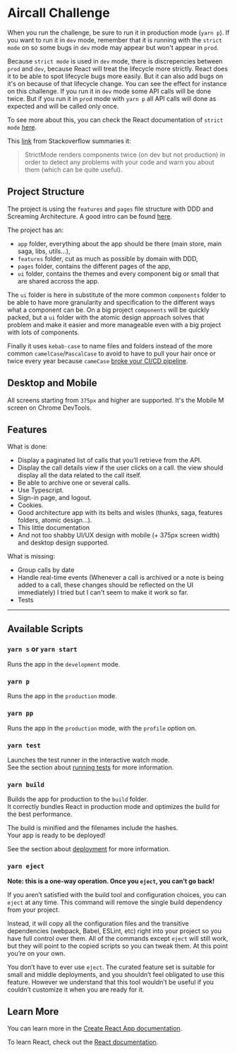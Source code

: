 # Aircall Challenge

When you run the challenge, be sure to run it in production mode (`yarn p`). If you want to run it in `dev` mode, remember that it is running with the `strict mode` on so some bugs in `dev` mode may appear but won't appear in `prod`.

Because `strict mode` is used in `dev` mode, there is discrepencies between `prod` and `dev`, because React will treat the lifecycle more strictly. React does it to be able to spot lifecycle bugs more easily. But it can also add bugs on it's on because of that lifecycle change. You can see the effect for instance on this challenge. If you run it in `dev` mode some API calls will be done twice. But if you run it in `prod` mode with `yarn p` all API calls will done as expected and will be called only once.

To see more about this, you can check the React documentation of `strict mode` [here](https://reactjs.org/docs/strict-mode.html).

This [link](https://stackoverflow.com/a/60619061) from Stackoverflow summaries it:

>StrictMode renders components twice (on dev but not production) in order to detect any problems with your code and warn you about them (which can be quite useful).


## Project Structure
The project is using the `features` and `pages` file structure with DDD and Screaming Architecture. A good intro can be found [here](https://profy.dev/article/react-folder-structure#discussion-feature-driven-folder-structure-and-screaming-architecture).

The project has an:

- `app` folder, everything about the app should be there (main store, main saga, libs, utils...),
- `features` folder, cut as much as possible by domain with DDD,
- `pages` folder, contains the different pages of the app,
- `ui` folder, contains the themes and every component big or small that are shared accross the app.

The `ui` folder is here in substitute of the more common `components` folder to be able to have more granularity and specification to the different ways what a component can be. On a big project `components` will be quickly packed, but a `ui` folder with the atomic design approach solves that problem and make it easier and more manageable even with a big project with lots of components.

Finally it uses `kebab-case` to name files and folders instead of the more common `camelCase`/`PascalCase` to avoid to have to pull your hair once or twice every year because `cameCase` [broke your CI/CD pipeline](https://twitter.com/kentcdodds/status/1249870276688371713).


## Desktop and Mobile
All screens starting from `375px` and higher are supported. It's the Mobile M screen on Chrome DevTools.

## Features

What is done:
- Display a paginated list of calls that you’ll retrieve from the API.
- Display the call details view if the user clicks on a call. the view should display all the data related to the call itself.
- Be able to archive one or several calls.
- Use Typescript.
- Sign-in page, and logout.
- Cookies.
- Good architecture app with its belts and wisles (thunks, saga, features folders, atomic design...).
- This little documentation
- And not too shabby UI/UX design with mobile (+ 375px screen width) and desktop design supported.

What is missing:
- Group calls by date
- Handle real-time events (Whenever a call is archived or a note is being added to a call, these changes should be reflected on the UI immediately) I tried but I can't seem to make it work so far.
- Tests


----

## Available Scripts

### `yarn s` or `yarn start`

Runs the app in the `development` mode.

### `yarn p`
Runs the app in the `production` mode.

### `yarn pp`
Runs the app in the `production` mode, with the `profile` option on.

### `yarn test`

Launches the test runner in the interactive watch mode.\
See the section about [running tests](https://facebook.github.io/create-react-app/docs/running-tests) for more information.

### `yarn build`

Builds the app for production to the `build` folder.\
It correctly bundles React in production mode and optimizes the build for the best performance.

The build is minified and the filenames include the hashes.\
Your app is ready to be deployed!

See the section about [deployment](https://facebook.github.io/create-react-app/docs/deployment) for more information.

### `yarn eject`

**Note: this is a one-way operation. Once you `eject`, you can’t go back!**

If you aren’t satisfied with the build tool and configuration choices, you can `eject` at any time. This command will remove the single build dependency from your project.

Instead, it will copy all the configuration files and the transitive dependencies (webpack, Babel, ESLint, etc) right into your project so you have full control over them. All of the commands except `eject` will still work, but they will point to the copied scripts so you can tweak them. At this point you’re on your own.

You don’t have to ever use `eject`. The curated feature set is suitable for small and middle deployments, and you shouldn’t feel obligated to use this feature. However we understand that this tool wouldn’t be useful if you couldn’t customize it when you are ready for it.

## Learn More

You can learn more in the [Create React App documentation](https://facebook.github.io/create-react-app/docs/getting-started).

To learn React, check out the [React documentation](https://reactjs.org/).
